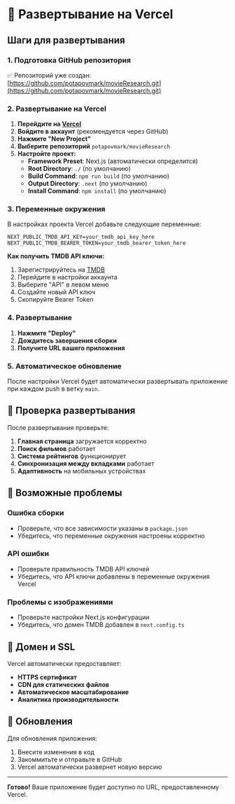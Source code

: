 # 🚀 Развертывание на Vercel

## Шаги для развертывания

### 1. Подготовка GitHub репозитория
✅ Репозиторий уже создан: [https://github.com/potapovmark/movieResearch.git](https://github.com/potapovmark/movieResearch.git)

### 2. Развертывание на Vercel

1. **Перейдите на [Vercel](https://vercel.com/)**
2. **Войдите в аккаунт** (рекомендуется через GitHub)
3. **Нажмите "New Project"**
4. **Выберите репозиторий** `potapovmark/movieResearch`
5. **Настройте проект:**
   - **Framework Preset**: Next.js (автоматически определится)
   - **Root Directory**: `./` (по умолчанию)
   - **Build Command**: `npm run build` (по умолчанию)
   - **Output Directory**: `.next` (по умолчанию)
   - **Install Command**: `npm install` (по умолчанию)

### 3. Переменные окружения

В настройках проекта Vercel добавьте следующие переменные:

```env
NEXT_PUBLIC_TMDB_API_KEY=your_tmdb_api_key_here
NEXT_PUBLIC_TMDB_BEARER_TOKEN=your_tmdb_bearer_token_here
```

**Как получить TMDB API ключи:**
1. Зарегистрируйтесь на [TMDB](https://www.themoviedb.org/)
2. Перейдите в настройки аккаунта
3. Выберите "API" в левом меню
4. Создайте новый API ключ
5. Скопируйте Bearer Token

### 4. Развертывание

1. **Нажмите "Deploy"**
2. **Дождитесь завершения сборки**
3. **Получите URL вашего приложения**

### 5. Автоматическое обновление

После настройки Vercel будет автоматически развертывать приложение при каждом push в ветку `main`.

## 🔧 Проверка развертывания

После развертывания проверьте:

1. **Главная страница** загружается корректно
2. **Поиск фильмов** работает
3. **Система рейтингов** функционирует
4. **Синхронизация между вкладками** работает
5. **Адаптивность** на мобильных устройствах

## 🚨 Возможные проблемы

### Ошибка сборки
- Проверьте, что все зависимости указаны в `package.json`
- Убедитесь, что переменные окружения настроены корректно

### API ошибки
- Проверьте правильность TMDB API ключей
- Убедитесь, что API ключи добавлены в переменные окружения Vercel

### Проблемы с изображениями
- Проверьте настройки Next.js конфигурации
- Убедитесь, что домен TMDB добавлен в `next.config.ts`

## 📱 Домен и SSL

Vercel автоматически предоставляет:
- **HTTPS сертификат**
- **CDN для статических файлов**
- **Автоматическое масштабирование**
- **Аналитика производительности**

## 🔄 Обновления

Для обновления приложения:
1. Внесите изменения в код
2. Закоммитьте и отправьте в GitHub
3. Vercel автоматически развернет новую версию

---

**Готово!** Ваше приложение будет доступно по URL, предоставленному Vercel.
